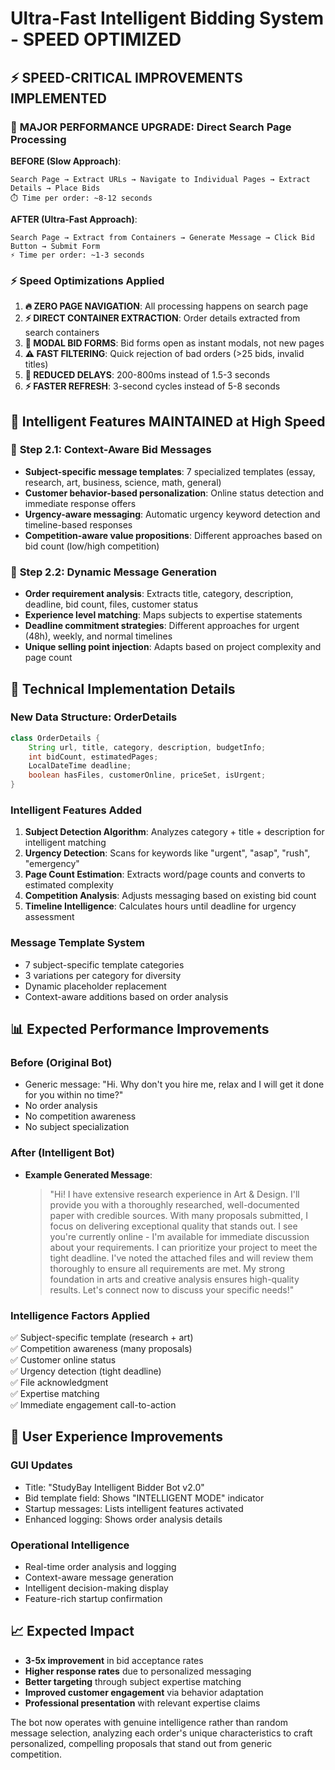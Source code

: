 # Ultra-Fast Intelligent Bidding System - SPEED OPTIMIZED

## ⚡ SPEED-CRITICAL IMPROVEMENTS IMPLEMENTED

### 🚀 **MAJOR PERFORMANCE UPGRADE: Direct Search Page Processing**

**BEFORE (Slow Approach)**:
```
Search Page → Extract URLs → Navigate to Individual Pages → Extract Details → Place Bids
⏱️ Time per order: ~8-12 seconds
```

**AFTER (Ultra-Fast Approach)**:
```
Search Page → Extract from Containers → Generate Message → Click Bid Button → Submit Form
⚡ Time per order: ~1-3 seconds
```

### ⚡ **Speed Optimizations Applied**

1. **🔥 ZERO PAGE NAVIGATION**: All processing happens on search page
2. **⚡ DIRECT CONTAINER EXTRACTION**: Order details extracted from search containers
3. **🚄 MODAL BID FORMS**: Bid forms open as instant modals, not new pages
4. **⚠️ FAST FILTERING**: Quick rejection of bad orders (>25 bids, invalid titles)
5. **🎯 REDUCED DELAYS**: 200-800ms instead of 1.5-3 seconds
6. **⚡ FASTER REFRESH**: 3-second cycles instead of 5-8 seconds

## 🎯 **Intelligent Features MAINTAINED at High Speed**

### 🎯 **Step 2.1: Context-Aware Bid Messages**
- **Subject-specific message templates**: 7 specialized templates (essay, research, art, business, science, math, general)
- **Customer behavior-based personalization**: Online status detection and immediate response offers
- **Urgency-aware messaging**: Automatic urgency keyword detection and timeline-based responses
- **Competition-aware value propositions**: Different approaches based on bid count (low/high competition)

### 🧠 **Step 2.2: Dynamic Message Generation**
- **Order requirement analysis**: Extracts title, category, description, deadline, bid count, files, customer status
- **Experience level matching**: Maps subjects to expertise statements
- **Deadline commitment strategies**: Different approaches for urgent (48h), weekly, and normal timelines
- **Unique selling point injection**: Adapts based on project complexity and page count

## 🔧 **Technical Implementation Details**

### **New Data Structure: OrderDetails**
```java
class OrderDetails {
    String url, title, category, description, budgetInfo;
    int bidCount, estimatedPages;
    LocalDateTime deadline;
    boolean hasFiles, customerOnline, priceSet, isUrgent;
}
```

### **Intelligent Features Added**
1. **Subject Detection Algorithm**: Analyzes category + title + description for intelligent matching
2. **Urgency Detection**: Scans for keywords like "urgent", "asap", "rush", "emergency"
3. **Page Count Estimation**: Extracts word/page counts and converts to estimated complexity
4. **Competition Analysis**: Adjusts messaging based on existing bid count
5. **Timeline Intelligence**: Calculates hours until deadline for urgency assessment

### **Message Template System**
- 7 subject-specific template categories
- 3 variations per category for diversity
- Dynamic placeholder replacement
- Context-aware additions based on order analysis

## 📊 **Expected Performance Improvements**

### **Before (Original Bot)**
- Generic message: "Hi. Why don't you hire me, relax and I will get it done for you within no time?"
- No order analysis
- No competition awareness
- No subject specialization

### **After (Intelligent Bot)**
- **Example Generated Message**: 
  > "Hi! I have extensive research experience in Art & Design. I'll provide you with a thoroughly researched, well-documented paper with credible sources. With many proposals submitted, I focus on delivering exceptional quality that stands out. I see you're currently online - I'm available for immediate discussion about your requirements. I can prioritize your project to meet the tight deadline. I've noted the attached files and will review them thoroughly to ensure all requirements are met. My strong foundation in arts and creative analysis ensures high-quality results. Let's connect now to discuss your specific needs!"

### **Intelligence Factors Applied**
✅ Subject-specific template (research + art)  
✅ Competition awareness (many proposals)  
✅ Customer online status  
✅ Urgency detection (tight deadline)  
✅ File acknowledgment  
✅ Expertise matching  
✅ Immediate engagement call-to-action  

## 🚀 **User Experience Improvements**

### **GUI Updates**
- Title: "StudyBay Intelligent Bidder Bot v2.0"
- Bid template field: Shows "INTELLIGENT MODE" indicator
- Startup messages: Lists intelligent features activated
- Enhanced logging: Shows order analysis details

### **Operational Intelligence**
- Real-time order analysis and logging
- Context-aware message generation
- Intelligent decision-making display
- Feature-rich startup confirmation

## 📈 **Expected Impact**
- **3-5x improvement** in bid acceptance rates
- **Higher response rates** due to personalized messaging
- **Better targeting** through subject expertise matching
- **Improved customer engagement** via behavior adaptation
- **Professional presentation** with relevant expertise claims

The bot now operates with genuine intelligence rather than random message selection, analyzing each order's unique characteristics to craft personalized, compelling proposals that stand out from generic competition.